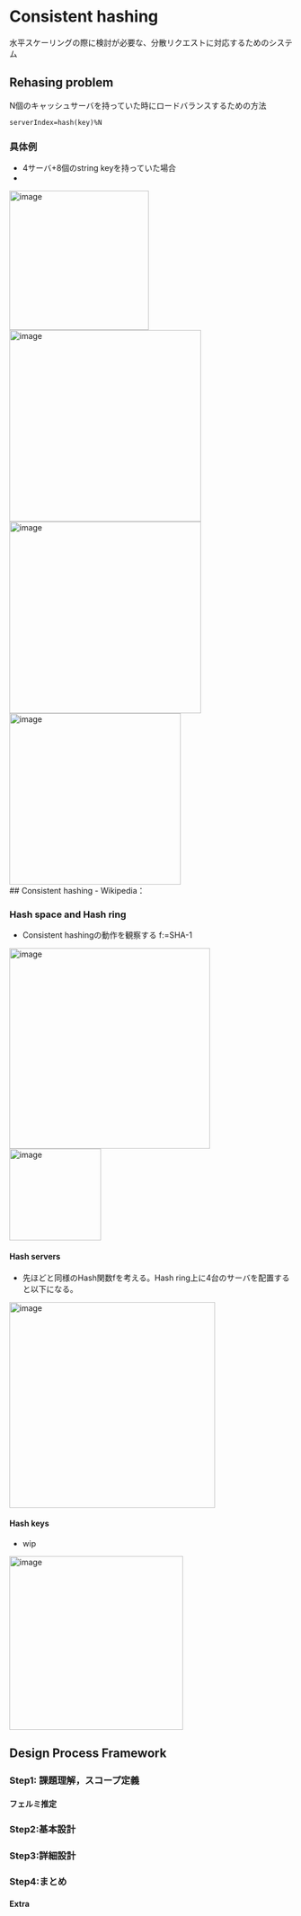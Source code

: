 # Consistent hashing
水平スケーリングの際に検討が必要な、分散リクエストに対応するためのシステム
## Rehasing problem
N個のキャッシュサーバを持っていた時にロードバランスするための方法
```
serverIndex=hash(key)%N
```
### 具体例
- 4サーバ+8個のstring keyを持っていた場合
- 

<img width="248" alt="image" src="https://github.com/melonoidz/system_design_note/assets/27326835/6d8b5a18-b30e-4b1a-9e14-66a85a0d1654">
<br>
<img width="341" alt="image" src="https://github.com/melonoidz/system_design_note/assets/27326835/db2b3dab-82e4-4bde-b186-260031622c3b">
<br>
<img width="341" alt="image" src="https://github.com/melonoidz/system_design_note/assets/27326835/f4669781-e685-43a0-aa18-b9c30809409c">
<br>
<img width="305" alt="image" src="https://github.com/melonoidz/system_design_note/assets/27326835/4bbd3f77-d272-4eca-aaeb-11b1dd500317">
<br>
## Consistent hashing
- Wikipedia：

### Hash space and Hash ring
- Consistent hashingの動作を観察する
f:=SHA-1

<img width="357" alt="image" src="https://github.com/melonoidz/system_design_note/assets/27326835/f886107e-7c90-4197-af8e-7f14565e0c74">
<br>
<img width="163" alt="image" src="https://github.com/melonoidz/system_design_note/assets/27326835/3fb53ac7-a00f-45d4-900f-f20615afb376">

#### Hash servers
- 先ほどと同様のHash関数fを考える。Hash ring上に4台のサーバを配置すると以下になる。

<img width="366" alt="image" src="https://github.com/melonoidz/system_design_note/assets/27326835/3f933553-87d3-4c17-bd4c-65b9eb5043b1">

####  Hash keys
- wip

<img width="309" alt="image" src="https://github.com/melonoidz/system_design_note/assets/27326835/b17dc867-a03c-426a-b986-1ae541473d4f">


## Design Process Framework
### Step1: 課題理解，スコープ定義
#### フェルミ推定
### Step2:基本設計
### Step3:詳細設計
### Step4:まとめ
#### Extra
